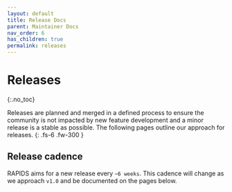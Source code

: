 ```yaml
---
layout: default
title: Release Docs
parent: Maintainer Docs
nav_order: 6
has_children: true
permalink: releases
---
```


# Releases
{:.no_toc}

Releases are planned and merged in a defined process to ensure the community is not impacted by new feature development and a minor release is a stable as possible. The following pages outline our approach for releases.
{: .fs-6 .fw-300 }

## Release cadence

RAPIDS aims for a new release every `~6 weeks`. This cadence will change as we approach `v1.0` and be documented on the pages below.

